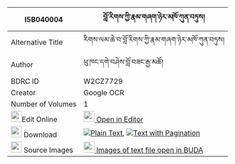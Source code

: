 |I5B040004|བློ་རིགས་ཀྱི་རྣམ་གཞག་ཉེར་མཁོ་ཀུན་བཏུས། 
| --- | --- 
|Alternative Title |རིགས་ལམ་ཆེ་བ་བློ་རིགས་ཀྱི་རྣམ་གཞག་ཉེར་མཁོ་ཀུན་བཏུས།
|Author| ཕུ་ཁང་དགེ་བཤེས་བློ་བཟང་རྒྱ་མཚོ།
|BDRC ID | W2CZ7729
|Creator | Google OCR
|Number of Volumes| 1
|<img width="25" src="https://img.icons8.com/color/25/000000/edit-property.png">Edit Online| [<img width="25" src="https://avatars.githubusercontent.com/u/45091458?s=200&v=4"> Open in Editor](http://editor.openpecha.org/I5B040004)
|<img width="25" src="https://img.icons8.com/fluent/48/000000/download-2.png"/>  Download | [![](https://img.icons8.com/color/20/000000/txt.png)Plain Text](https://github.com/Openpecha/I5B040004/releases/download/v1/lorik_kyi_namshyak_nyer_kho_ku_plain_I5B040004.zip), [![](https://img.icons8.com/color/20/000000/txt.png)Text with Pagination](https://github.com/Openpecha/I5B040004/releases/download/v1/lorik_kyi_namshyak_nyer_kho_ku_pages_I5B040004.zip)
|<img width="25" src="https://img.icons8.com/plasticine/100/000000/pictures-folder.png"/>  Source Images | [<img width="25" src="https://library.bdrc.io/icons/BUDA-small.svg"> Images of text file open in BUDA](https://library.bdrc.io/show/bdr:W2CZ7729)